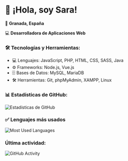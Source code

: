 # 👋 ¡Hola, soy Sara!
📍 **Granada, España**

💻 **Desarrolladora de Aplicaciones Web**
### 🛠️ Tecnologías y Herramientas:
- 💻 Lenguajes: JavaScript, PHP, HTML, CSS, SASS, Java
- ⚙️ Frameworks: Node.js, Vue.js
- 🗄️ Bases de Datos: MySQL, MariaDB
- 🛠️ Herramientas: Git, phpMyAdmin, XAMPP, Linux
### 📊 Estadísticas de GitHub:
![Estadísticas de GitHub](https://github-readme-stats.vercel.app/api?username=sgargal&&bg_color=ffcfe9&title_color=800080&text_color=4b0082)
### ✅ Lenguajes más usados
![Most Used Languages](https://github-readme-stats.vercel.app/api/top-langs/?username=sgargal&bg_color=ffcfe9&color=800080&line=4b0082&point=4b0082&area_color=ff69b4&area=true)
### Última actividad: 
![GitHub Activity](https://github-readme-activity-graph.vercel.app/graph?username=sgargal&theme=dark)


